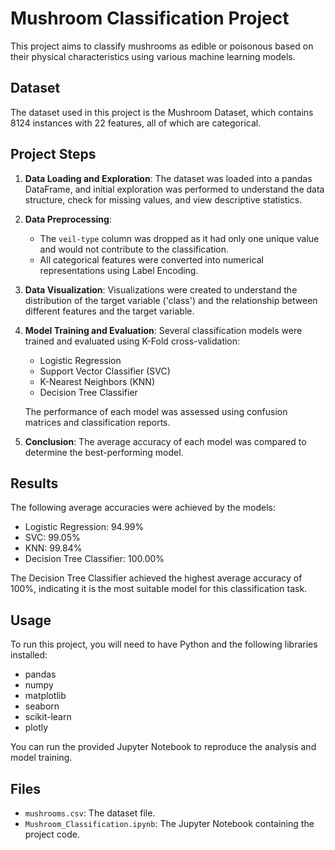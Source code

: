 # Mushroom Classification Project

This project aims to classify mushrooms as edible or poisonous based on their physical characteristics using various machine learning models.

## Dataset

The dataset used in this project is the Mushroom Dataset, which contains 8124 instances with 22 features, all of which are categorical.

## Project Steps

1.  **Data Loading and Exploration**: The dataset was loaded into a pandas DataFrame, and initial exploration was performed to understand the data structure, check for missing values, and view descriptive statistics.
2.  **Data Preprocessing**:
    *   The `veil-type` column was dropped as it had only one unique value and would not contribute to the classification.
    *   All categorical features were converted into numerical representations using Label Encoding.
3.  **Data Visualization**: Visualizations were created to understand the distribution of the target variable ('class') and the relationship between different features and the target variable.
4.  **Model Training and Evaluation**: Several classification models were trained and evaluated using K-Fold cross-validation:
    *   Logistic Regression
    *   Support Vector Classifier (SVC)
    *   K-Nearest Neighbors (KNN)
    *   Decision Tree Classifier
    
    The performance of each model was assessed using confusion matrices and classification reports.
5.  **Conclusion**: The average accuracy of each model was compared to determine the best-performing model.

## Results

The following average accuracies were achieved by the models:

*   Logistic Regression: 94.99%
*   SVC: 99.05%
*   KNN: 99.84%
*   Decision Tree Classifier: 100.00%

The Decision Tree Classifier achieved the highest average accuracy of 100%, indicating it is the most suitable model for this classification task.

## Usage

To run this project, you will need to have Python and the following libraries installed:

*   pandas
*   numpy
*   matplotlib
*   seaborn
*   scikit-learn
*   plotly

You can run the provided Jupyter Notebook to reproduce the analysis and model training.

## Files

*   `mushrooms.csv`: The dataset file.
*   `Mushroom_Classification.ipynb`: The Jupyter Notebook containing the project code.


<!---
DukeAche/DukeAche is a ✨ special ✨ repository because its `README.md` (this file) appears on your GitHub profile.
You can click the Preview link to take a look at your changes.
--->
